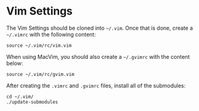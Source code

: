 # Vim Settings

The Vim Settings should be cloned into `~/.vim`. Once that is done, create a `~/.vimrc` with the following content:

``` vim
source ~/.vim/rc/vim.vim
```

When using MacVim, you should also create a `~/.gvimrc` with the content below:

``` vim
source ~/.vim/rc/gvim.vim
```

After creating the `.vimrc` and `.gvimrc` files, install all of the submodules:

```
cd ~/.vim/
./update-submodules
```
